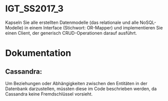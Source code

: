# IGT_SS2017_3

Kapseln	Sie	alle	erstellten	Datenmodelle	(das	relationale	und	alle
NoSQL-Modelle)	in	einem	Interface	(Stichwort:	OR-Mapper)	und
implementieren	Sie	einen	Client,	der	generisch	CRUD-Operationen
darauf	ausführt.

<h1>Dokumentation</h1>
<h2>Cassandra:</h2>
<p>Um Beziehungen oder Abhängigkeiten zwischen den Entitäten in der Datenbank
darzustellen, müssten diese im Code beschrieben werden, da Cassandra keine
Fremdschlüssel vorsieht.</p>
